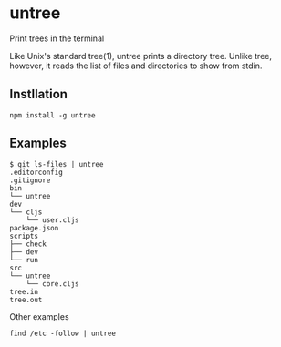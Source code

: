 # untree

Print trees in the terminal

Like Unix's standard tree(1), untree prints a directory tree. Unlike tree, however, it reads the list of files and directories to show from stdin.

## Instllation

```
npm install -g untree
```

## Examples

```
$ git ls-files | untree
.editorconfig
.gitignore
bin
└── untree
dev
└── cljs
    └── user.cljs
package.json
scripts
├── check
├── dev
└── run
src
└── untree
    └── core.cljs
tree.in
tree.out
```

Other examples

```
find /etc -follow | untree
```
